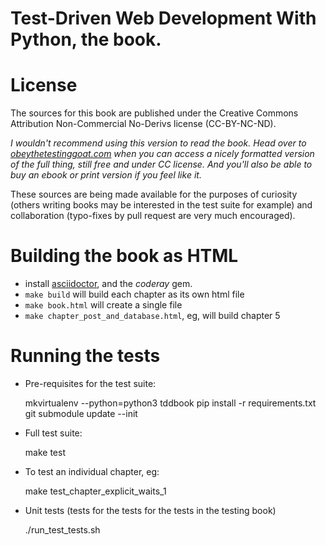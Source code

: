 # Test-Driven Web Development With Python, the book.

# License

The sources for this book are published under the Creative Commons Attribution
Non-Commercial No-Derivs license (CC-BY-NC-ND).

*I wouldn't recommend using this version to read the book.  Head over to
[obeythetestinggoat.com](https://www.obeythetestinggoat.com/pages.book.html)
when you can access a nicely formatted version of the full thing, still free
and under CC license.  And you'll also be able to buy an ebook or print version
if you feel like it.*

These sources are being made available for the purposes of curiosity 
(others writing books may be interested in the test suite for example)
and collaboration (typo-fixes by pull request are very much encouraged).


# Building the book as HTML

- install [asciidoctor](http://asciidoctor.org/), and the *coderay* gem.
- `make build` will build each chapter as its own html file
- `make book.html` will create a single file
- `make chapter_post_and_database.html`, eg, will build chapter 5

# Running the tests

* Pre-requisites for the test suite:

    mkvirtualenv --python=python3 tddbook
    pip install -r requirements.txt
    git submodule update --init

* Full test suite:

    make test

* To test an individual chapter, eg:

    make test_chapter_explicit_waits_1

* Unit tests (tests for the tests for the tests in the testing book)

    ./run_test_tests.sh

